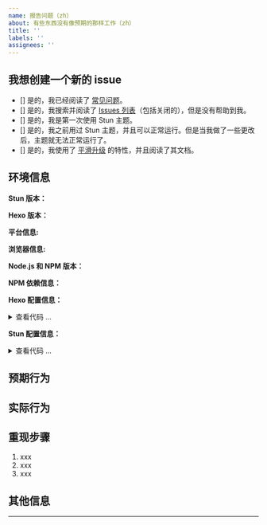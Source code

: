 ```yaml
---
name: 报告问题（zh）
about: 有些东西没有像预期的那样工作（zh）
title: ''
labels: ''
assignees: ''
---
```


<!-- 注意：请按照此模版提供相关信息 -->

## 我想创建一个新的 issue

<!-- 将 [] 换成 [x] 来选择 -->
- [] 是的，我已经阅读了 [常见问题](https://github.com/liuyib/hexo-theme-stun/blob/master/FAQ.md)。
- [] 是的，我搜索并阅读了 [Issues 列表](https://github.com/liuyib/hexo-theme-stun/issues)（包括关闭的），但是没有帮助到我。
- [] 是的，我是第一次使用 Stun 主题。
- [] 是的，我之前用过 Stun 主题，并且可以正常运行。但是当我做了一些更改后，主题就无法正常运行了。
- [] 是的，我使用了 [平滑升级](https://theme-stun.github.io/docs/zh-CN/advanced/advanced.html#%E5%B9%B3%E6%BB%91%E5%8D%87%E7%BA%A7) 的特性，并且阅读了其文档。

## 环境信息

**Stun 版本：**


**Hexo 版本：**


<!-- Windows / macOS / Linux / Android / iOS -->
<!-- 例如：Windows 10, iOS 12 -->
**平台信息:**


<!-- Chrome / Safari / FireFox / ... -->
<!-- 例如：Chrome 83, FireFox 80 -->
**浏览器信息:**


<!-- 执行 `node -v && npm -v`，将输出的信息粘贴在这里 -->
**Node.js 和 NPM 版本：**


<!-- 进入 Hexo 目录，执行 `npm ls --depth 0`，将输出的信息粘贴在这里 -->
**NPM 依赖信息：**


**Hexo 配置信息：**

<details>
<summary>查看代码 ...</summary>

<!-- 将 Hexo 的 '_config.yml' 中的配置粘贴在这里 -->
```yml

```
</details>

**Stun 配置信息：**

<details>
<summary>查看代码 ...</summary>

<!-- 将 Stun 的 '_config.yml' 中的配置粘贴在这里 -->
```yml

```
</details>

## 预期行为


## 实际行为


## 重现步骤

<!-- 请尽量提供截图，来帮助我定位问题 -->
1. xxx
2. xxx
3. xxx

## 其他信息


---

<!--
喜欢 hexo-theme-stun 吗？ 考虑一下给它点个 star 来支持它吧！你的支持是对我最大的鼓励！
-->

